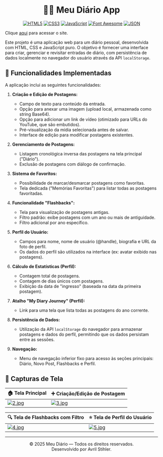 <div align="center">
   
# 📔🪻 Meu Diário App


<div align="center">

[![HTML5](https://img.shields.io/badge/HTML5-E34F26?style=for-the-badge&logo=html5&logoColor=white&labelColor=E34F26)](https://developer.mozilla.org/en-US/docs/Web/HTML)
[![CSS3](https://img.shields.io/badge/CSS3-1572B6?style=for-the-badge&logo=css3&logoColor=white&labelColor=1572B6)](https://developer.mozilla.org/en-US/docs/Web/CSS)
[![JavaScript](https://img.shields.io/badge/JavaScript-F7DF1E?style=for-the-badge&logo=javascript&logoColor=black&labelColor=F7DF1E)](https://developer.mozilla.org/en-US/docs/Web/JavaScript)
[![Font Awesome](https://img.shields.io/badge/Font_Awesome-528DD7?style=for-the-badge&logo=fontawesome&logoColor=white&labelColor=528DD7)](https://fontawesome.com/)
[![JSON](https://img.shields.io/badge/JSON-000000?style=for-the-badge&logo=json&logoColor=white&labelColor=000000)](https://www.json.org/json-en.html)

</div>
</div>

Clique [aqui](https://avrilstihler.github.io/Gerador-de-Teorias-Absurdas/) para acessar o site.

Este projeto é uma aplicação web para um diário pessoal, desenvolvida com HTML, CSS e JavaScript puro. O objetivo é fornecer uma interface para criar, gerenciar e revisitar entradas de diário, com persistência de dados localmente no navegador do usuário através da API `localStorage`.




## 📝 Funcionalidades Implementadas

A aplicação inclui as seguintes funcionalidades:

1.  **Criação e Edição de Postagens:**
    *   Campo de texto para conteúdo da entrada.
    *   Opção para anexar uma imagem (upload local, armazenada como string Base64).
    *   Opção para adicionar um link de vídeo (otimizado para URLs do YouTube, que são embutidos).
    *   Pré-visualização da mídia selecionada antes de salvar.
    *   Interface de edição para modificar postagens existentes.

2.  **Gerenciamento de Postagens:**
    *   Listagem cronológica inversa das postagens na tela principal ("Diário").
    *   Exclusão de postagens com diálogo de confirmação.

3.  **Sistema de Favoritos:**
    *   Possibilidade de marcar/desmarcar postagens como favoritas.
    *   Tela dedicada ("Memórias Favoritas") para listar todas as postagens favoritadas.

4.  **Funcionalidade "Flashbacks":**
    *   Tela para visualização de postagens antigas.
    *   Filtro padrão: exibe postagens com um ano ou mais de antiguidade.
    *   Filtro adicional por ano específico.

5.  **Perfil do Usuário:**
    *   Campos para nome, nome de usuário (@handle), biografia e URL da foto de perfil.
    *   Os dados do perfil são utilizados na interface (ex: avatar exibido nas postagens).

6.  **Cálculo de Estatísticas (Perfil):**
    *   Contagem total de postagens.
    *   Contagem de dias únicos com postagens.
    *   Exibição da data de "ingresso" (baseada na data da primeira postagem).

7.  **Atalho "My Diary Journey" (Perfil):**
    *   Link para uma tela que lista todas as postagens do ano corrente.

8.  **Persistência de Dados:**
    *   Utilização da API `localStorage` do navegador para armazenar postagens e dados do perfil, permitindo que os dados persistam entre as sessões.

9.  **Navegação:**
    *   Menu de navegação inferior fixo para acesso às seções principais: Diário, Novo Post, Flashbacks e Perfil.


## 📸 Capturas de Tela

| 🏠 Tela Principal | ➕ Criação/Edição de Postagem |
|---|---|
| [![2.jpg](https://i.postimg.cc/j5Phr25B/2.jpg)](https://postimg.cc/YG2F6pQx) | [![3.jpg](https://i.postimg.cc/vTyt8yxT/3.jpg)](https://postimg.cc/TLkDQZ9v) |

| 🔍 Tela de Flashbacks com Filtro | ⭐ Tela de Perfil do Usuário |
|---|---|
| [![4.jpg](https://i.postimg.cc/qMkx9kdZ/4.jpg)](https://postimg.cc/HjhMM1nQ) | [![5.jpg](https://i.postimg.cc/8kdbK7x6/5.jpg)](https://postimg.cc/t7TP74qq) |


---

<div align="center">

&copy; 2025 Meu Diário — Todos os direitos reservados.  
Desenvolvido por Avril Stihler.

</div>

